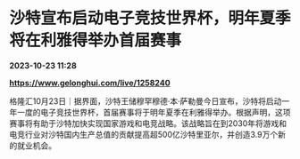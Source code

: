 # 沙特宣布启动电子竞技世界杯，明年夏季将在利雅得举办首届赛事

**2023-10-23 11:28**

**https://www.gelonghui.com/live/1258240**

格隆汇10月23日｜据界面，沙特王储穆罕穆德·本·萨勒曼今日宣布，沙特将启动一年一度的电子竞技世界杯，首届赛事将于明年夏季在利雅得举办。根据声明，这项赛事将有助于沙特加快实现国家游戏和电竞战略。该战略旨在到2030年将游戏和电竞行业对沙特国内生产总值的贡献提高超500亿沙特里亚尔，并创造3.9万个新的就业机会。